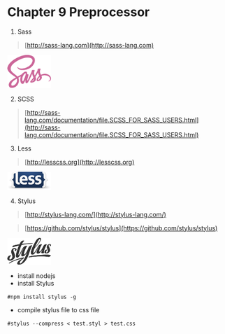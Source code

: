 # Chapter 9 Preprocessor

1. Sass

  > [http://sass-lang.com](http://sass-lang.com)

  <img src="../image/css/logo_sass.png" title="Sass" width="100">

2. SCSS

  > [http://sass-lang.com/documentation/file.SCSS_FOR_SASS_USERS.html](http://sass-lang.com/documentation/file.SCSS_FOR_SASS_USERS.html)
  
3. Less
  > [http://lesscss.org](http://lesscss.org)
  
  <img src="../image/css/logo_less.png" title="Less" width="100">
  
4. Stylus
  
  > [http://stylus-lang.com/](http://stylus-lang.com/)

  > [https://github.com/stylus/stylus](https://github.com/stylus/stylus)

  <img src="../image/css/logo_stylus.svg" title="Stylus" width="100">


  - install nodejs
  - install Stylus

  ```
  #npm install stylus -g
  ```

  - compile stylus file to css file

  ```
  #stylus --compress < test.styl > test.css
  ```